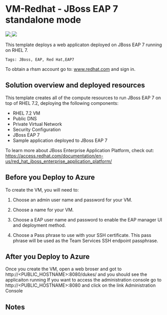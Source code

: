 # VM-Redhat - JBoss EAP 7 standalone mode
<a href="https://portal.azure.com/#create/Microsoft.Template/uri/https%3A%2F%2Fraw.githubusercontent.com%2Fazure%2Fazure-quickstart-templates%2Fmaster%2Fvsts-tomcat-redhat-vm%2Fazuredeploy.json" target="_blank">
    <img src="http://azuredeploy.net/deploybutton.png"/>
</a>
<a href="http://armviz.io/#/?load=https%3A%2F%2Fraw.githubusercontent.com%2Fazure%2Fazure-quickstart-templates%2Fmaster%2Fvsts-tomcat-redhat-vm%2Fazuredeploy.json" target="_blank">
    <img src="http://armviz.io/visualizebutton.png"/>
</a>

This template deploys a web applicaton deployed on JBoss EAP 7 running on RHEL 7. 

`Tags: JBoss, EAP, Red Hat,EAP7`

To obtain a rhsm account go to: www.redhat.com and sign in.

## Solution overview and deployed resources
This template creates all of the compute resources to run JBoss EAP 7 on top of RHEL 7.2, deploying the following components:
- RHEL 7.2 VM 
- Public DNS 
- Private Virtual Network 
- Security Configuration 
- JBoss EAP 7
- Sample application deployed to JBoss EAP 7

To learn more about JBoss Enterprise Application Platform, check out:
https://access.redhat.com/documentation/en-us/red_hat_jboss_enterprise_application_platform/


## Before you Deploy to Azure

To create the VM, you will need to:

1. Choose an admin user name and password for your VM.  

2. Choose a name for your VM. 

3. Choose a EAP user name and password to enable the EAP manager UI and deployment method. 

4. Choose a Pass phrase to use with your SSH certificate.  This pass phrase will be used as the Team Services SSH endpoint passphrase.

## After you Deploy to Azure

Once you create the VM, open a web broser and got to http://<PUBLIC_HOSTNAME>:8080/dukes/ and you should see the applicaiton running
If you want to access the administration console go to http://<PUBLIC_HOSTNAME>:8080 and click on the link Administration Console 

## Notes



